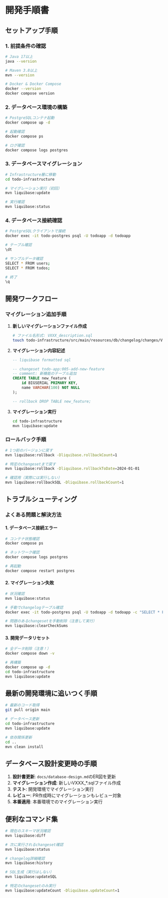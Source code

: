 # 開発手順書

## セットアップ手順

### 1. 前提条件の確認
```bash
# Java 17以上
java --version

# Maven 3.8以上
mvn --version

# Docker & Docker Compose
docker --version
docker compose version
```

### 2. データベース環境の構築
```bash
# PostgreSQLコンテナ起動
docker compose up -d

# 起動確認
docker compose ps

# ログ確認
docker compose logs postgres
```

### 3. データベースマイグレーション
```bash
# Infrastructure層に移動
cd todo-infrastructure

# マイグレーション実行（初回）
mvn liquibase:update

# 実行確認
mvn liquibase:status
```

### 4. データベース接続確認
```bash
# PostgreSQLクライアントで接続
docker exec -it todo-postgres psql -U todoapp -d todoapp

# テーブル確認
\dt

# サンプルデータ確認
SELECT * FROM users;
SELECT * FROM todos;

# 終了
\q
```

## 開発ワークフロー

### マイグレーション追加手順

1. **新しいマイグレーションファイル作成**
   ```bash
   # ファイル名形式: VXXX_description.sql
   touch todo-infrastructure/src/main/resources/db/changelog/changes/V005_add_new_feature.sql
   ```

2. **マイグレーション内容記述**
   ```sql
   -- liquibase formatted sql
   
   -- changeset todo-app:005-add-new-feature
   -- comment: 新機能のテーブル追加
   CREATE TABLE new_feature (
       id BIGSERIAL PRIMARY KEY,
       name VARCHAR(100) NOT NULL
   );
   
   -- rollback DROP TABLE new_feature;
   ```

3. **マイグレーション実行**
   ```bash
   cd todo-infrastructure
   mvn liquibase:update
   ```

### ロールバック手順

```bash
# 1つ前のバージョンに戻す
mvn liquibase:rollback -Dliquibase.rollbackCount=1

# 特定のchangesetまで戻す
mvn liquibase:rollback -Dliquibase.rollbackToDate=2024-01-01

# 確認用（実際には実行しない）
mvn liquibase:rollbackSQL -Dliquibase.rollbackCount=1
```

## トラブルシューティング

### よくある問題と解決方法

#### 1. データベース接続エラー
```bash
# コンテナ状態確認
docker compose ps

# ネットワーク確認
docker compose logs postgres

# 再起動
docker compose restart postgres
```

#### 2. マイグレーション失敗
```bash
# 状況確認
mvn liquibase:status

# 手動でchangelogテーブル確認
docker exec -it todo-postgres psql -U todoapp -d todoapp -c "SELECT * FROM databasechangelog ORDER BY dateexecuted DESC LIMIT 5;"

# 問題のあるchangesetを手動削除（注意して実行）
mvn liquibase:clearCheckSums
```

#### 3. 開発データリセット
```bash
# 全データ削除（注意！）
docker compose down -v

# 再構築
docker compose up -d
cd todo-infrastructure
mvn liquibase:update
```

## 最新の開発環境に追いつく手順

```bash
# 最新のコード取得
git pull origin main

# データベース更新
cd todo-infrastructure
mvn liquibase:update

# 依存関係更新
cd ..
mvn clean install
```

## データベース設計変更時の手順

1. **設計書更新**: `docs/database-design.md`のER図を更新
2. **マイグレーション作成**: 新しいVXXX_*.sqlファイル作成
3. **テスト**: 開発環境でマイグレーション実行
4. **レビュー**: PR作成時にマイグレーションもレビュー対象
5. **本番適用**: 本番環境でのマイグレーション実行

## 便利なコマンド集

```bash
# 現在のスキーマ状況確認
mvn liquibase:diff

# 次に実行されるchangeset確認
mvn liquibase:status

# changelog詳細確認
mvn liquibase:history

# SQL生成（実行はしない）
mvn liquibase:updateSQL

# 特定のchangesetのみ実行
mvn liquibase:updateCount -Dliquibase.updateCount=1
```
